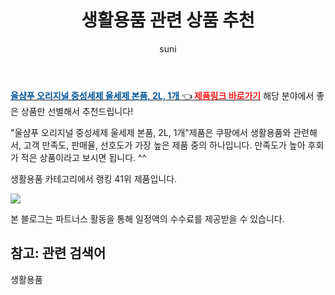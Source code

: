 ﻿---
layout: post
title:  "생활용품 관련 상품 추천" 
author: suni
categories: [ 선물 ]
tags: []
image: https://static.coupangcdn.com/image/retail/images/153241411040525-3d3c2b26-5e73-4690-8c2c-e1be590d6936.jpg 
description: "쿠팡에서 관련 상품으로 가장 고객 선호도가 높은 제품 중 하나입니다."
---
<a href="https://link.coupang.com/re/AFFSDP?lptag=AF5011742&pageKey=339884278&itemId=362731&vendorItemId=3000268849&traceid=V0-113-5efa29bf6175afa5"><b><font color='#01579B'>울샴푸 오리지널 중성세제 울세제 본품, 2L, 1개 </font></b>👈<b><font color='#f71919'> 제품링크 바로가기</font></b></a>
해당 분야에서 좋은 상품만 선별해서 추천드립니다!

"울샴푸 오리지널 중성세제 울세제 본품, 2L, 1개"제품은 쿠팡에서 생활용품와 관련해서, 고객 만족도, 판매율, 선호도가 가장 높은 제품 중의 하나입니다.
만족도가 높아 후회가 적은 상품이라고 보시면 됩니다. ^^

생활용품 카테고리에서 랭킹  41위 제품입니다. 

<a href="https://link.coupang.com/re/AFFSDP?lptag=AF5011742&pageKey=339884278&itemId=362731&vendorItemId=3000268849&traceid=V0-113-5efa29bf6175afa5"> <img src="https://static.coupangcdn.com/image/retail/images/153241411040525-3d3c2b26-5e73-4690-8c2c-e1be590d6936.jpg"></a>

본 블로그는 파트너스 활동을 통해 일정액의 수수료를 제공받을 수 있습니다.

## 참고: 관련 검색어    
생활용품